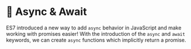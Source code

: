 # 📍 Async & Await 

ES7 introduced a new way to add `async` behavior in JavaScript and make working with promises easier! With the introduction of the `async` and `await` keywords, we can create `async` functions which implicitly return a promise. 